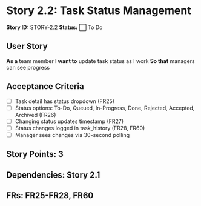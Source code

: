 # Story 2.2: Task Status Management

**Story ID:** STORY-2.2
**Status:** ⬜ To Do

## User Story
**As a** team member
**I want to** update task status as I work
**So that** managers can see progress

## Acceptance Criteria
- [ ] Task detail has status dropdown (FR25)
- [ ] Status options: To-Do, Queued, In-Progress, Done, Rejected, Accepted, Archived (FR26)
- [ ] Changing status updates timestamp (FR27)
- [ ] Status changes logged in task_history (FR28, FR60)
- [ ] Manager sees changes via 30-second polling

## Story Points: 3
## Dependencies: Story 2.1
## FRs: FR25-FR28, FR60
